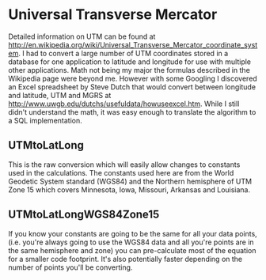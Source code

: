 Universal Transverse Mercator
=============================
Detailed information on UTM can be found at http://en.wikipedia.org/wiki/Universal_Transverse_Mercator_coordinate_system.  I had to convert a large number of UTM coordinates stored in a database for one application to latitude and longitude for use with multiple other applications.  Math not being my major the formulas described in the Wikipedia page were beyond me.  However with some Googling I discovered an Excel spreadsheet by Steve Dutch that would convert between longitude and latitude, UTM and MGRS at http://www.uwgb.edu/dutchs/usefuldata/howuseexcel.htm.  While I still didn't understand the math, it was easy enough to translate the algorithm to a SQL implementation.

UTMtoLatLong
------------
This is the raw conversion which will easily allow changes to constants used in the calculations.  The constants used here are from the World Geodetic System standard (WGS84) and the Northern hemisphere of UTM Zone 15 which covers Minnesota, Iowa, Missouri, Arkansas and Louisiana.

UTMtoLatLongWGS84Zone15
-----------------------
If you know your constants are going to be the same for all your data points, (i.e. you're always going to use the WGS84 data and all you're points are in the same hemisphere and zone) you can pre-calculate most of the equation for a smaller code footprint.  It's also potentially faster depending on the number of points you'll be converting.

